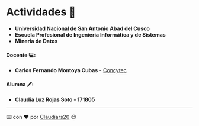 # Actividades 📁
- **Universidad Nacional de San Antonio Abad del Cusco**
- **Escuela Profesional de Ingenieria Informática y de Sistemas**
- **Minería de Datos**
#### **Docente 💻**:
- **Carlos Fernando Montoya Cubas** - [Concytec](http://dina.concytec.gob.pe/appDirectorioCTI/VerDatosInvestigador.do;jsessionid=0a57f731d8f19e91a96dd3446392?id_investigador=19358)
#### **Alumna 🖊**:
- **Claudia Luz Rojas Soto - 171805**
---

⌨️ con ❤️ por [Claudiars20](https://github.com/Claudiars20) 😊

